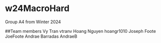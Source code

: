 # w24MacroHard
Group A4 from Winter 2024

##Team members
Vy Tran vtranv
Hoang Nguyen hoangr1010
Joseph Foote JoeFoote
Andrae Barradas AndraeB
